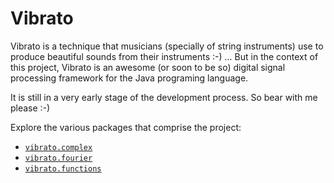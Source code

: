 # Vibrato
Vibrato is a technique that musicians (specially of string instruments) use to produce beautiful sounds from their 
instruments :-) ... But in the context of this project, Vibrato is an awesome (or soon to be so) digital signal 
processing framework for the Java programing language.

It is still in a very early stage of the development process. So bear with me please :-)

Explore the various packages that comprise the project:
 * [`vibrato.complex`](src/main/java/vibrato/complex/ComplexNumbers.md)
 * [`vibrato.fourier`](src/main/java/vibrato/fourier/FourierTransforms.md)
 * [`vibrato.functions`](src/main/java/vibrato/functions/Functions.md)
